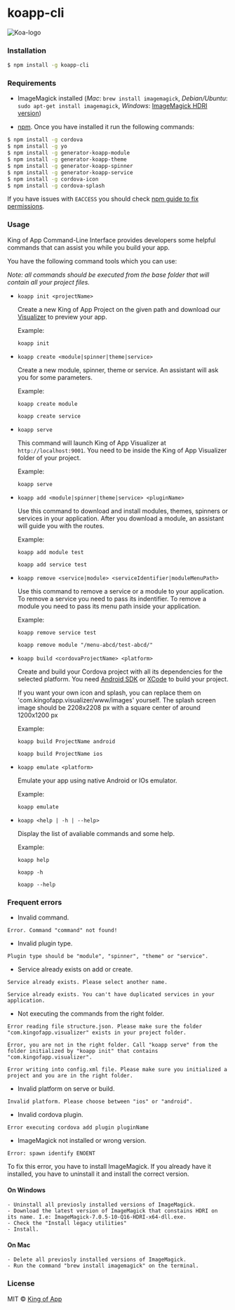 # koapp-cli

![Koa-logo](https://s3-eu-west-1.amazonaws.com/images.kingofapp.com/logo/logo%2Bking%403x.png)

### Installation

```bash
$ npm install -g koapp-cli
```
### Requirements
- ImageMagick installed (*Mac*: `brew install imagemagick`, *Debian/Ubuntu*: `sudo apt-get install imagemagick`, *Windows*: [ImageMagick HDRI version](http://www.imagemagick.org/script/binary-releases.php#windows))

- [npm](https://www.npmjs.com/). Once you have installed it run the following commands:
```bash
$ npm install -g cordova
$ npm install -g yo
$ npm install -g generator-koapp-module
$ npm install -g generator-koapp-theme
$ npm install -g generator-koapp-spinner
$ npm install -g generator-koapp-service
$ npm install -g cordova-icon
$ npm install -g cordova-splash
```

If you have issues with ``EACCESS`` you should check [npm guide to fix permissions](https://docs.npmjs.com/getting-started/fixing-npm-permissions).


### Usage

King of App Command-Line Interface provides developers some helpful commands that can assist you while you build your app.

You have the following command tools which you can use:

*Note: all commands should be executed from the base folder that will contain all your project files.*

* ``koapp init <projectName>``

  Create a new King of App Project on the given path and download our [Visualizer]('http://docs.kingofapp.com/visualizer') to preview your app.

  Example:
  ~~~
  koapp init
  ~~~

* ``koapp create <module|spinner|theme|service>``

  Create a new module, spinner, theme or service. An assistant will ask you for some parameters.

  Example:
  ~~~
  koapp create module
  
  koapp create service
  ~~~

* ``koapp serve``

  This command will launch King of App Visualizer at ```http://localhost:9001```. You need to be inside the King of App Visualizer folder of your project.

  Example:
  ~~~
  koapp serve
  ~~~

* ``koapp add <module|spinner|theme|service> <pluginName>``

  Use this command to download and install modules, themes, spinners or services in your application. After you download a module, an assistant will guide you with the routes.

  Example:
  ~~~
  koapp add module test

  koapp add service test
  ~~~

* ``koapp remove <service|module> <serviceIdentifier|moduleMenuPath>``

  Use this command to remove a service or a module to your application. To remove a service you need to pass its indentifier. To remove a module you need to pass its menu path inside your application.

  Example:
  ~~~
  koapp remove service test

  koapp remove module "/menu-abcd/test-abcd/"
  ~~~

* ``koapp build <cordovaProjectName> <platform>``

  Create and build your Cordova project with all its dependencies for the selected platform. You need [Android SDK](https://developer.android.com/studio/index.html?hl=es-419) or [XCode](https://developer.apple.com/xcode/) to build your project.

  If you want your own icon and splash, you can replace them on 'com.kingofapp.visualizer/www/images' yourself. The splash screen image should be 2208x2208 px with a square center of around 1200x1200 px

  Example:
  ~~~
  koapp build ProjectName android

  koapp build ProjectName ios
  ~~~

* ``koapp emulate <platform>``

  Emulate your app using native Android or IOs emulator.

  Example:
  ~~~
  koapp emulate
  ~~~

* ``koapp <help | -h | --help>``

  Display the list of avaliable commands and some help.

  Example:
  ~~~
  koapp help

  koapp -h

  koapp --help
  ~~~

### Frequent errors

  - Invalid command.
  ~~~
  Error. Command "command" not found!
  ~~~

  - Invalid plugin type.
  ~~~
  Plugin type should be "module", "spinner", "theme" or "service".
  ~~~

  - Service already exists on add or create.
  ~~~
  Service already exists. Please select another name.

  Service already exists. You can't have duplicated services in your application.
  ~~~

  - Not executing the commands from the right folder.
  ~~~
  Error reading file structure.json. Please make sure the folder "com.kingofapp.visualizer" exists in your project folder.

  Error, you are not in the right folder. Call "koapp serve" from the folder initialized by "koapp init" that contains "com.kingofapp.visualizer".

  Error writing into config.xml file. Please make sure you initialized a project and you are in the right folder.
  ~~~
  
  - Invalid platform on serve or build.
  ~~~
  Invalid platform. Please choose between "ios" or "android".
  ~~~

  - Invalid cordova plugin.
  ~~~
  Error executing cordova add plugin pluginName
  ~~~

  - ImageMagick not installed or wrong version.
  ~~~
  Error: spawn identify ENOENT
  ~~~

  To fix this error, you have to install ImageMagick. If you already have it installed, you have to uninstall it and install the correct version.

  #### On Windows
    - Uninstall all previosly installed versions of ImageMagick.
    - Download the latest version of ImageMagick that constains HDRI on its name. I.e: ImageMagick-7.0.5-10-Q16-HDRI-x64-dll.exe.
    - Check the "Install legacy utilities"
    - Install.

  #### On Mac
    - Delete all previosly installed versions of ImageMagick.
    - Run the command "brew install imagemagick" on the terminal.

### License
MIT © [King of App](https://github.com/KingofApp)
